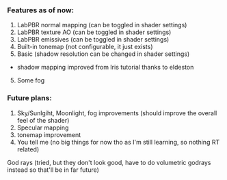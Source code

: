 ### Features as of now:

1. LabPBR normal mapping (can be toggled in shader settings)
2. LabPBR texture AO (can be toggled in shader settings)
3. LabPBR emissives (can be toggled in shader settings)
4. Built-in tonemap (not configurable, it just exists)
5. Basic (shadow resolution can be changed in shader settings)
- shadow mapping improved from Iris tutorial thanks to eldeston
5. Some fog

### Future plans:

1. Sky/Sunlgiht, Moonlight, fog improvements (should improve the overall feel of the shader)
2. Specular mapping
3. tonemap improvement
4. You tell me (no big things for now tho as I'm still learning, so nothing RT related)

God rays (tried, but they don't look good, have to do volumetric godrays instead so that'll be in far future)
